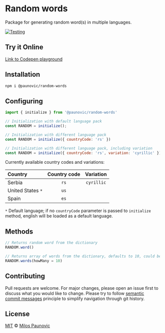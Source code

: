 # Random words

Package for generating random word(s) in multiple languages.

[![Testing](https://github.com/MilosPaunovic/random-words/actions/workflows/testing.yml/badge.svg)](https://github.com/MilosPaunovic/random-words/actions/workflows/testing.yml)

## Try it Online

[Link to Codepen playground](https://codepen.io/milospaunovic/pen/vYpwZYo?editors=1010)

## Installation

```bash
npm i @paunovic/random-words
```

## Configuring

```js
import { initialize } from '@paunovic/random-words'

// Initialization with default language pack
const RANDOM = initialize();

// Initialization with different language pack
const RANDOM = initialize({ countryCode: 'rs' })

// Initialization with different language pack, including variation
const RANDOM = initialize({ countryCode: 'rs', variation: 'cyrillic' })
```

Currently available country codes and variations:

| Country       | Country code | Variation  |
| :------------ | :----------: | :--------: |
| Serbia        | `rs`         | `cyrillic` |
| United States `*` | `us`         |            |
| Spain         | `es`         |            |

`*` Default language; if no `countryCode` parameter is passed to `initialize` method, english will be loaded as a default language.

## Methods

```js
// Returns random word from the dictionary
RANDOM.word()

// Returns array of words from the dictionary, defaults to 10, could be overridden
RANDOM.words(howMany = 10)
```

## Contributing

Pull requests are welcome. For major changes, please open an issue first to discuss what you would like to change. Please try to follow [semantic commit messages](https://gist.github.com/joshbuchea/6f47e86d2510bce28f8e7f42ae84c716) principle to simplify navigation through git history.

## License

[MIT](https://raw.githubusercontent.com/MilosPaunovic/random-words/develop/LICENSE) © [Milos Paunovic](https://github.com/MilosPaunovic)
